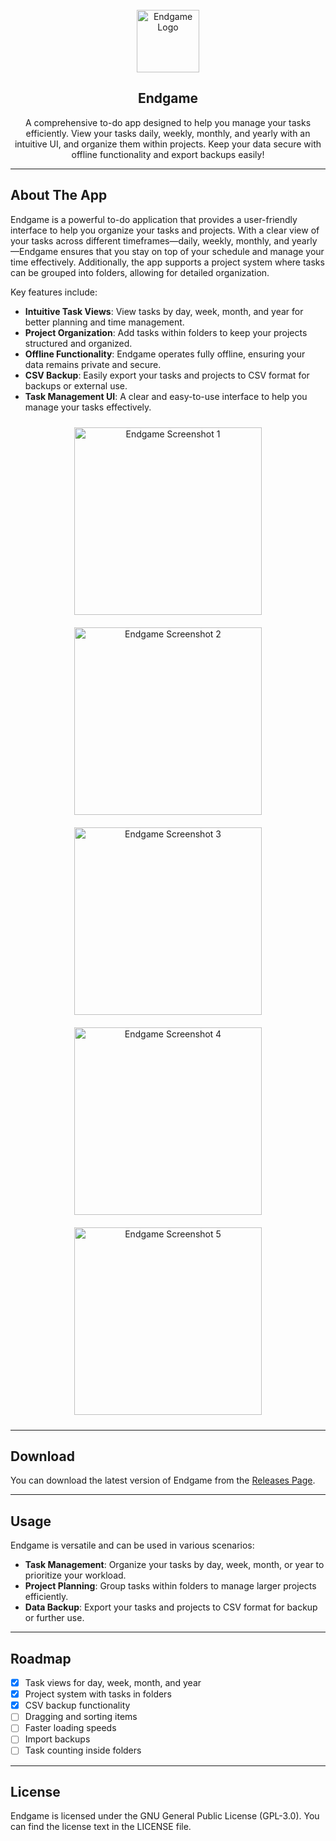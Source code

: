<!-- PROJECT LOGO -->
<br />
<div align="center">
  <a href="https://github.com/sample_user/endgame">
    <img src="assets/logo.png" alt="Endgame Logo" width="100" height="100">
  </a>

<h2 align="center">Endgame</h2>

<p align="center">
    A comprehensive to-do app designed to help you manage your tasks efficiently. View your tasks daily, weekly, monthly, and yearly with an intuitive UI, and organize them within projects. Keep your data secure with offline functionality and export backups easily!
    <br />
</p>
</div>

---

<!-- ABOUT THE APP -->
## About The App

Endgame is a powerful to-do application that provides a user-friendly interface to help you organize your tasks and projects. With a clear view of your tasks across different timeframes—daily, weekly, monthly, and yearly—Endgame ensures that you stay on top of your schedule and manage your time effectively. Additionally, the app supports a project system where tasks can be grouped into folders, allowing for detailed organization.

Key features include:
- **Intuitive Task Views**: View tasks by day, week, month, and year for better planning and time management.
- **Project Organization**: Add tasks within folders to keep your projects structured and organized.
- **Offline Functionality**: Endgame operates fully offline, ensuring your data remains private and secure.
- **CSV Backup**: Easily export your tasks and projects to CSV format for backups or external use.
- **Task Management UI**: A clear and easy-to-use interface to help you manage your tasks effectively.

<p align="center">
  <img src="assets/screenshot1.jpg" alt="Endgame Screenshot 1" width="300px" style="margin: 10px;">
  <img src="assets/screenshot2.jpg" alt="Endgame Screenshot 2" width="300px" style="margin: 10px;">
  <img src="assets/screenshot3.jpg" alt="Endgame Screenshot 3" width="300px" style="margin: 10px;">
 <img src="assets/screenshot4.jpg" alt="Endgame Screenshot 4" width="300px" style="margin: 10px;">
 <img src="assets/screenshot5.jpg" alt="Endgame Screenshot 5" width="300px" style="margin: 10px;">
</p>

---

<!-- DOWNLOAD -->
## Download

You can download the latest version of Endgame from the [Releases Page](https://github.com/illichtz/Endgame/releases/).

---

<!-- USAGE EXAMPLES -->
## Usage

Endgame is versatile and can be used in various scenarios:
- **Task Management**: Organize your tasks by day, week, month, or year to prioritize your workload.
- **Project Planning**: Group tasks within folders to manage larger projects efficiently.
- **Data Backup**: Export your tasks and projects to CSV format for backup or further use.

---

<!-- ROADMAP -->
## Roadmap

- [x] Task views for day, week, month, and year
- [x] Project system with tasks in folders
- [x] CSV backup functionality
- [ ] Dragging and sorting items
- [ ] Faster loading speeds
- [ ] Import backups
- [ ] Task counting inside folders

---

<!-- LICENSE -->
## License

Endgame is licensed under the GNU General Public License (GPL-3.0). You can find the license text in the LICENSE file.
